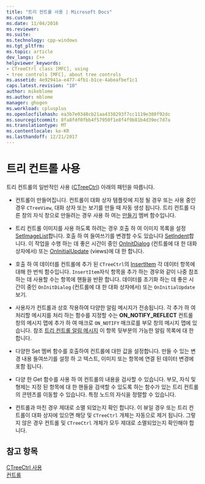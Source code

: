 ```yaml
---
title: "트리 컨트롤 사용 | Microsoft Docs"
ms.custom: 
ms.date: 11/04/2016
ms.reviewer: 
ms.suite: 
ms.technology: cpp-windows
ms.tgt_pltfrm: 
ms.topic: article
dev_langs: C++
helpviewer_keywords:
- CTreeCtrl class [MFC], using
- tree controls [MFC], about tree controls
ms.assetid: 4e92941a-e477-4fb1-b1ce-4abeafbef1c1
caps.latest.revision: "10"
author: mikeblome
ms.author: mblome
manager: ghogen
ms.workload: cplusplus
ms.openlocfilehash: ea3b7e0348cb21aa4338293f7cc1119e380f92dc
ms.sourcegitcommit: 8fa8fdf0fbb4f57950f1e8f4f9b81b4d39ec7d7a
ms.translationtype: MT
ms.contentlocale: ko-KR
ms.lasthandoff: 12/21/2017
---
```

# <a name="using-tree-controls"></a>트리 컨트롤 사용
트리 컨트롤의 일반적인 사용 ([CTreeCtrl](../mfc/reference/ctreectrl-class.md)) 아래의 패턴을 따릅니다.  
  
-   컨트롤이 만들어집니다. 컨트롤이 대화 상자 템플릿에 지정 될 경우 또는 사용 중인 경우 `CTreeView`, 대화 상자 또는 보기를 만들 때 자동 생성 됩니다. 트리 컨트롤 다른 창의 자식 창으로 만들려는 경우 사용 하 여는 [만들기](../mfc/reference/ctreectrl-class.md#create) 멤버 함수입니다.  
  
-   트리 컨트롤 이미지를 사용 하도록 하려는 경우 호출 하 여 이미지 목록을 설정 [SetImageList](../mfc/reference/ctreectrl-class.md#setimagelist)합니다. 호출 하 여 들여쓰기를 변경할 수도 있습니다 [SetIndent](../mfc/reference/ctreectrl-class.md#setindent)합니다. 이 작업을 수행 하는 데 좋은 시간이 중인 [OnInitDialog](../mfc/reference/cdialog-class.md#oninitdialog) (컨트롤에 대 한 대화 상자에서) 또는 [OnInitialUpdate](../mfc/reference/cview-class.md#oninitialupdate) (views)에 대 한 합니다.  
  
-   호출 하 여 데이터를 컨트롤에 추가 된 `CTreeCtrl`의 [InsertItem](../mfc/reference/ctreectrl-class.md#insertitem) 각 데이터 항목에 대해 한 번씩 함수입니다. `InsertItem`자식 항목을 추가 하는 경우와 같이 나중 참조 하는 데 사용할 수는 항목에 핸들을 반환 합니다. 데이터를 초기화 하는 데 좋은 시간이 중인 `OnInitDialog` (컨트롤에 대 한 대화 상자에서) 또는 `OnInitialUpdate` 보기.  
  
-   사용자가 컨트롤과 상호 작용하여 다양한 알림 메시지가 전송됩니다. 각 추가 하 여 처리할 메시지를 처리 하는 함수를 지정할 수는 **ON_NOTIFY_REFLECT** 컨트롤 창의 메시지 맵에 추가 하 여 매크로 `ON_NOTIFY` 매크로를 부모 창의 메시지 맵에 있습니다. 참조 [트리 컨트롤 알림 메시지](../mfc/tree-control-notification-messages.md) 이 항목 뒷부분의 가능한 알림 목록에 대 한 합니다.  
  
-   다양한 Set 멤버 함수를 호출하여 컨트롤에 대한 값을 설정합니다. 만들 수 있는 변경 내용 들여쓰기를 설정 하 고 텍스트, 이미지 또는 항목에 연결 된 데이터 변경에 포함 됩니다.  
  
-   다양 한 Get 함수를 사용 하 여 컨트롤의 내용을 검사할 수 있습니다. 부모, 자식 및 형제는 지정 된 항목에 대 한 핸들을 검색할 수 있도록 하는 함수가 있는 트리 컨트롤의 콘텐츠를 이동할 수 있습니다. 특정 노드의 자식을 정렬할 수 있습니다.  
  
-   컨트롤과 마친 경우 제대로 소멸 되었는지 확인 합니다. 이 뷰일 경우 또는 트리 컨트롤이 대화 상자에 있으면 해당 및 `CTreeCtrl` 개체는 자동으로 제거 됩니다. 그렇지 않은 경우 컨트롤 및 `CTreeCtrl` 개체가 모두 제대로 소멸되었는지 확인해야 합니다.  
  
## <a name="see-also"></a>참고 항목  
 [CTreeCtrl 사용](../mfc/using-ctreectrl.md)   
 [컨트롤](../mfc/controls-mfc.md)

